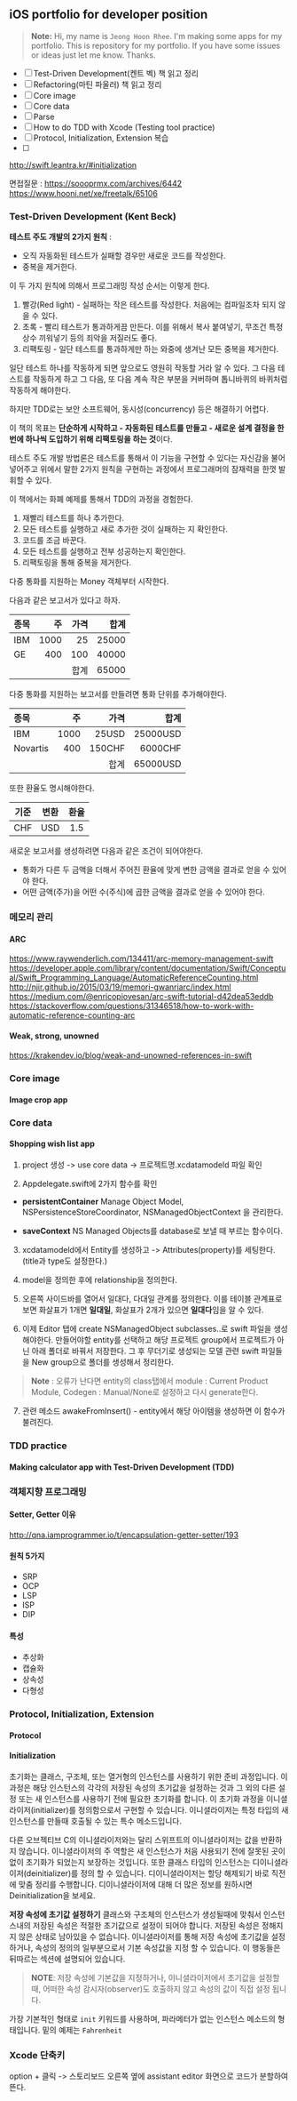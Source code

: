 ## iOS portfolio for developer position


>**Note:** Hi, my name is `Jeong Hoon Rhee`. I'm making some apps for my portfolio.
> This is repository for my portfolio. If you have some issues or ideas just let me know. Thanks.


- [ ] Test-Driven Development(켄트 벡) 책 읽고 정리
- [ ] Refactoring(마틴 파울러) 책 읽고 정리
- [ ] Core image
- [ ] Core data
- [ ] Parse
- [ ] How to do TDD with Xcode (Testing tool practice)
- [ ] Protocol, Initialization, Extension 복습
- [ ] 
http://swift.leantra.kr/#initialization

면접질문 : 
https://soooprmx.com/archives/6442
https://www.hooni.net/xe/freetalk/65106

### Test-Driven Development (Kent Beck)
**테스트 주도 개발의 2가지 원칙** :  
- 오직 자동화된 테스트가 실패할 경우만 새로운 코드를 작성한다.
- 중복을 제거한다. 

이 두 가지 원칙에 의해서 프로그래밍 작성 순서는 이렇게 한다.
1. 빨강(Red light) - 실패하는 작은 테스트를 작성한다. 처음에는 컴파일조차 되지 않을 수 있다.
2. 초록 - 빨리 테스트가 통과하게끔 만든다. 이를 위해서 복사 붙여넣기, 무조건 특정 상수 끼워넣기 등의 죄악을 저질러도 좋다.
3. 리팩토링 - 일단 테스트를 통과하게만 하는 와중에 생겨난 모든 중복을 제거한다.

일단 테스트 하나를 작동하게 되면 앞으로도 영원히 작동할 거라 알 수 있다. 그 다음 테스트를 작동하게 하고 그 다음, 또 다음 계속 작은 부분을 커버하며 톱니바퀴의 바퀴처럼 작동하게 해야한다.

하지만 TDD로는 보안 소프트웨어, 동시성(concurrency) 등은 해결하기 어렵다.

이 책의 목표는 **단순하게 시작하고 - 자동화된 테스트를 만들고 - 새로운 설계 결정을 한 번에 하나씩 도입하기 위해 리팩토링을 하는 것**이다.

테스트 주도 개발 방법론은 테스트를 통해서 이 기능을 구현할 수 있다는 자신감을 불어 넣어주고 위에서 말한 2가지 원칙을 구현하는 과정에서 프로그래머의 잠재력을 한껏 발휘할 수 있다.

이 책에서는 화폐 예제를 통해서 TDD의 과정을 경험한다.
1. 재빨리 테스트를 하나 추가한다.
2. 모든 테스트를 실행하고 새로 추가한 것이 실패하는 지 확인한다.
3. 코드를 조금 바꾼다.
4. 모든 테스트를 실행하고 전부 성공하는지 확인한다.
5. 리팩토링을 통해 중복을 제거한다.


다중 통화를 지원하는 Money 객체부터 시작한다.

다음과 같은 보고서가 있다고 하자.

| 종목  |  주 |  가격 |  합계 |
|:--|--:|--:|--:|
|  IBM | 1000  | 25  | 25000  |
| GE  | 400  | 100 | 40000  |
|   |   | 합계  |  65000 |



다중 통화를 지원하는 보고서를 만들려면 통화 단위를 추가해야한다.


| 종목  |  주 |  가격 |  합계 |
|:-|-:|-:|-:|
|  IBM | 1000  | 25USD  | 25000USD  |
| Novartis  | 400  | 150CHF | 6000CHF  |
|   |   | 합계  |  65000USD |

또한 환율도 명시해야한다.

| 기준      |     변환 |   환율   |
| :--------: | :--------:| :------: |
| CHF    |   USD |  1.5  |

새로운 보고서를 생성하려면 다음과 같은 조건이 되어야한다.
- 통화가 다른 두 금액을 더해서 주어진 환율에 맞게 변한 금액을 결과로 얻을 수 있어야 한다.
- 어떤 금액(주가)을 어떤 수(주식)에 곱한 금액을 결과로 얻을 수 있어야 한다.




### 메모리 관리
#### ARC
https://www.raywenderlich.com/134411/arc-memory-management-swift
https://developer.apple.com/library/content/documentation/Swift/Conceptual/Swift_Programming_Language/AutomaticReferenceCounting.html
http://njir.github.io/2015/03/19/memori-gwanriarc/index.html
https://medium.com/@enricopiovesan/arc-swift-tutorial-d42dea53eddb
https://stackoverflow.com/questions/31346518/how-to-work-with-automatic-reference-counting-arc

#### Weak, strong, unowned
https://krakendev.io/blog/weak-and-unowned-references-in-swift


### Core image
#### Image crop app

### Core data
#### Shopping wish list app
1. project 생성 -> use core data -> 프로젝트명.xcdatamodeld 파일 확인

2. Appdelegate.swift에 2가지 함수를 확인
- **persistentContainer**
Manage Object Model, NSPersistenceStoreCoordinator, NSManagedObjectContext 을 관리한다. 

- **saveContext**
NS Managed Objects를 database로 보낼 때 부르는 함수이다.

3. xcdatamodeld에서 Entity를 생성하고 -> Attributes(property)를 세팅한다.(title과 type도 설정한다.)

4. model을 정의한 후에 relationship을 정의한다.

5. 오른쪽 사이드바를 열어서 일대다, 다대일 관계를 정의한다. 이를 테이블 관계표로 보면 화살표가 1개면 **일대일**, 화살표가 2개가 있으면 **일대다**임을 알 수 있다.

6. 이제 Editor 탭에 create NSManagedObject subclasses..로 swift 파일을 생성해야한다. 
만들어야할 entity를 선택하고 해당 프로젝트 group에서 프로젝트가 아닌 아래 폴더로 바꿔서 저장한다. 그 후 무더기로 생성되는 모델 관련 swift 파일들을 New group으로 폴더를 생성해서 정리한다.
>**Note** : 오류가 난다면 entity의 class탭에서 module : Current Product Module, Codegen : Manual/None로 설정하고 다시 generate한다.
7. 관련 메소드
awakeFromInsert() - entity에서 해당 아이템을 생성하면 이 함수가 불려진다.


### TDD practice
#### Making calculator app with Test-Driven Development (TDD)

### 객체지향 프로그래밍
#### **Setter, Getter 이유**
http://qna.iamprogrammer.io/t/encapsulation-getter-setter/193
#### 원칙 5가지
- SRP
- OCP
- LSP
- ISP
- DIP
#### 특성
- 추상화
- 캡슐화
- 상속성
- 다형성

### Protocol, Initialization, Extension
#### Protocol

#### Initialization
초기화는 클래스, 구조체, 또는 열거형의 인스턴스를 사용하기 위한 준비 과정입니다. 이 과정은 해당 인스턴스의 각각의 저장된 속성의 초기값을 설정하는 것과 그 외의 다른 설정 또는 새 인스턴스를 사용하기 전에 필요한 초기화를 합니다. 이 초기화 과정을 이니셜라이저(initializer)를 정의함으로서 구현할 수 있습니다. 이니셜라이저는 특정 타입의 새 인스턴스를 만들때 호출될 수 있는 특수 메소드입니다. 

다른 오브젝티브 C의 이니셜라이저와는 달리 스위프트의 이니셜라이저는 값을 반환하지 않습니다. 이니셜라이저의 주 역할은 새 인스턴스가 처음 사용되기 전에 잘못된 곳이 없이 초기화가 되었는지 보장하는 것입니다. 또한 클래스 타입의 인스턴스는 디이니셜라이저(deinitializer)를 정의 할 수 있습니다. 디이니셜라이저는 할당 해제되기 바로 직전에 맞춤 정리를 수행합니다. 디이니셜라이저에 대해 더 많은 정보를 원하시면 Deinitialization을 보세요.

**저장 속성에 초기값 설정하기**
클래스와 구조체의 인스턴스가 생성될때에 맞춰서 인스턴스내의 저장된 속성은 적절한 초기값으로 설정이 되어야 합니다. 저장된 속성은 정해지지 않은 상태로 남아있을 수 없습니다. 이니셜라이저를 통해 저장 속성에 초기값을 설정하거나, 속성의 정의의 일부분으로서 기본 속성값을 지정 할 수 있습니다. 이 행동들은 뒤따르는 섹션에 설명되어 있습니다.
>**NOTE**: 저장 속성에 기본값을 지정하거나, 이니셜라이저에서 초기값을 설정할 때, 어떠한 속성 감시자(observer)도 호출하지 않고 속성의 값이 직접 설정 됩니다.

가장 기본적인 형태로 `init` 키워드를 사용하며, 파라메터가 없는 인스턴스 메소드의 형태입니다. 밑의 예제는 `Fahrenheit` 


### Xcode 단축키
option + 클릭 -> 스토리보드 오른쪽 옆에 assistant editor 화면으로 코드가 분할하여 뜬다.